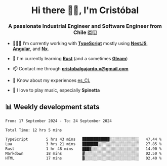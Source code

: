 <h1 align="center">Hi there ✌🏻, I'm Cristóbal</h1>
<h3 align="center">A passionate Industrial Engineer and Software Engineer from Chile 🇨🇱</h3>

- 🧑🏻‍💻 I’m currently working with **[TypeScript](https://www.typescriptlang.org)** mostly using **[NestJS](https://nestjs.com)**, **[Angular](https://angular.io)**, and **[Nx](https://nx.dev)**.

- 🌱 I'm currently learning **[Rust](https://www.rust-lang.org)** (and a sometimes **[Gleam](https://gleam.run/)**)

- 📫 Contact me through **cristobalgajardo.v@gmail.com**

- 📄 Know about my experiences [es_CL](https://bit.ly/cv-cristobal-gajardo)

- 🎸 I love to play music, especially **Spinetta**

## 📊 Weekly development stats

<!--START_SECTION:waka-->

```txt
From: 17 September 2024 - To: 24 September 2024

Total Time: 12 hrs 5 mins

TypeScript        5 hrs 43 mins   ████████████░░░░░░░░░░░░░   47.44 %
Lua               3 hrs 21 mins   ███████░░░░░░░░░░░░░░░░░░   27.85 %
Rust              1 hr 48 mins    ███▓░░░░░░░░░░░░░░░░░░░░░   14.90 %
Markdown          18 mins         ▓░░░░░░░░░░░░░░░░░░░░░░░░   02.50 %
HTML              17 mins         ▓░░░░░░░░░░░░░░░░░░░░░░░░   02.40 %
```

<!--END_SECTION:waka-->
